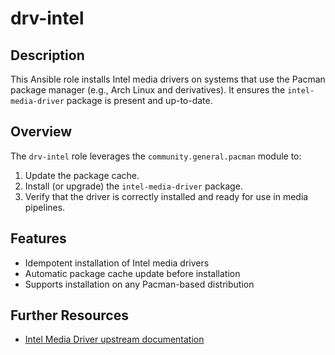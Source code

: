 # drv-intel

## Description

This Ansible role installs Intel media drivers on systems that use the Pacman package manager (e.g., Arch Linux and derivatives). It ensures the `intel-media-driver` package is present and up-to-date.

## Overview

The `drv-intel` role leverages the `community.general.pacman` module to:

1. Update the package cache.
2. Install (or upgrade) the `intel-media-driver` package.
3. Verify that the driver is correctly installed and ready for use in media pipelines.

## Features

* Idempotent installation of Intel media drivers
* Automatic package cache update before installation
* Supports installation on any Pacman-based distribution

## Further Resources

* [Intel Media Driver upstream documentation](https://01.org/intel-media-sdk)

